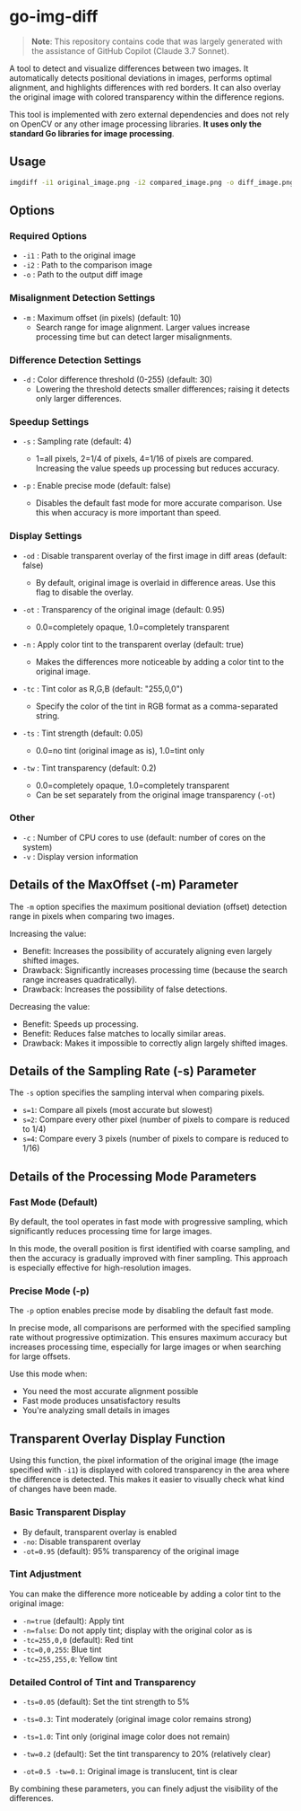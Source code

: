 # go-img-diff

> **Note**: This repository contains code that was largely generated with the assistance of GitHub Copilot (Claude 3.7 Sonnet).

A tool to detect and visualize differences between two images. It automatically detects positional deviations in images, performs optimal alignment, and highlights differences with red borders. It can also overlay the original image with colored transparency within the difference regions.

This tool is implemented with zero external dependencies and does not rely on OpenCV or any other image processing libraries. **It uses only the standard Go libraries for image processing**.

## Usage

```bash
imgdiff -i1 original_image.png -i2 compared_image.png -o diff_image.png [options]
```

## Options

### Required Options

- `-i1` : Path to the original image
- `-i2` : Path to the comparison image
- `-o` : Path to the output diff image

### Misalignment Detection Settings

- `-m` : Maximum offset (in pixels) (default: 10)
  - Search range for image alignment. Larger values increase processing time but can detect larger misalignments.

### Difference Detection Settings

- `-d` : Color difference threshold (0-255) (default: 30)
  - Lowering the threshold detects smaller differences; raising it detects only larger differences.

### Speedup Settings

- `-s` : Sampling rate (default: 4)
  - 1=all pixels, 2=1/4 of pixels, 4=1/16 of pixels are compared. Increasing the value speeds up processing but reduces accuracy.

- `-p` : Enable precise mode (default: false)
  - Disables the default fast mode for more accurate comparison. Use this when accuracy is more important than speed.

### Display Settings

- `-od` : Disable transparent overlay of the first image in diff areas (default: false)
  - By default, original image is overlaid in difference areas. Use this flag to disable the overlay.

- `-ot` : Transparency of the original image (default: 0.95)
  - 0.0=completely opaque, 1.0=completely transparent

- `-n` : Apply color tint to the transparent overlay (default: true)
  - Makes the differences more noticeable by adding a color tint to the original image.

- `-tc` : Tint color as R,G,B (default: "255,0,0")
  - Specify the color of the tint in RGB format as a comma-separated string.

- `-ts` : Tint strength (default: 0.05)
  - 0.0=no tint (original image as is), 1.0=tint only

- `-tw` : Tint transparency (default: 0.2)
  - 0.0=completely opaque, 1.0=completely transparent
  - Can be set separately from the original image transparency (`-ot`)

### Other

- `-c` : Number of CPU cores to use (default: number of cores on the system)
- `-v` : Display version information

## Details of the MaxOffset (-m) Parameter

The `-m` option specifies the maximum positional deviation (offset) detection range in pixels when comparing two images.

Increasing the value:
- Benefit: Increases the possibility of accurately aligning even largely shifted images.
- Drawback: Significantly increases processing time (because the search range increases quadratically).
- Drawback: Increases the possibility of false detections.

Decreasing the value:
- Benefit: Speeds up processing.
- Benefit: Reduces false matches to locally similar areas.
- Drawback: Makes it impossible to correctly align largely shifted images.

## Details of the Sampling Rate (-s) Parameter

The `-s` option specifies the sampling interval when comparing pixels.

- `s=1`: Compare all pixels (most accurate but slowest)
- `s=2`: Compare every other pixel (number of pixels to compare is reduced to 1/4)
- `s=4`: Compare every 3 pixels (number of pixels to compare is reduced to 1/16)

## Details of the Processing Mode Parameters

### Fast Mode (Default)

By default, the tool operates in fast mode with progressive sampling, which significantly reduces processing time for large images.

In this mode, the overall position is first identified with coarse sampling, and then the accuracy is gradually improved with finer sampling. This approach is especially effective for high-resolution images.

### Precise Mode (-p)

The `-p` option enables precise mode by disabling the default fast mode.

In precise mode, all comparisons are performed with the specified sampling rate without progressive optimization. This ensures maximum accuracy but increases processing time, especially for large images or when searching for large offsets.

Use this mode when:
- You need the most accurate alignment possible
- Fast mode produces unsatisfactory results
- You're analyzing small details in images

## Transparent Overlay Display Function

Using this function, the pixel information of the original image (the image specified with `-i1`) is displayed with colored transparency in the area where the difference is detected. This makes it easier to visually check what kind of changes have been made.

### Basic Transparent Display

- By default, transparent overlay is enabled
- `-no`: Disable transparent overlay
- `-ot=0.95` (default): 95% transparency of the original image

### Tint Adjustment

You can make the difference more noticeable by adding a color tint to the original image:

- `-n=true` (default): Apply tint
- `-n=false`: Do not apply tint; display with the original color as is
- `-tc=255,0,0` (default): Red tint
- `-tc=0,0,255`: Blue tint
- `-tc=255,255,0`: Yellow tint

### Detailed Control of Tint and Transparency

- `-ts=0.05` (default): Set the tint strength to 5%
- `-ts=0.3`: Tint moderately (original image color remains strong)
- `-ts=1.0`: Tint only (original image color does not remain)

- `-tw=0.2` (default): Set the tint transparency to 20% (relatively clear)
- `-ot=0.5 -tw=0.1`: Original image is translucent, tint is clear

By combining these parameters, you can finely adjust the visibility of the differences.
